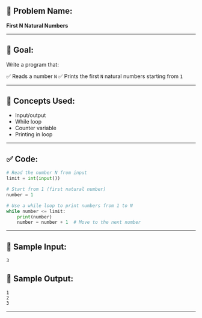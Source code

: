 ## 🧩 **Problem Name:**

**First N Natural Numbers**

---

## 🎯 **Goal:**

Write a program that:

✅ Reads a number `N`
✅ Prints the first `N` natural numbers starting from `1`

---

## 🧠 **Concepts Used:**

- Input/output
- While loop
- Counter variable
- Printing in loop

---

## ✅ **Code:**

```python
# Read the number N from input
limit = int(input())

# Start from 1 (first natural number)
number = 1

# Use a while loop to print numbers from 1 to N
while number <= limit:
    print(number)
    number = number + 1  # Move to the next number
```

---

## 🧪 **Sample Input:**

```
3
```

## 🧾 **Sample Output:**

```
1
2
3
```

---
